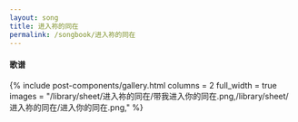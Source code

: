 ```yaml
---
layout: song
title: 进入祢的同在
permalink: /songbook/进入祢的同在
---
```


#### 歌谱

{% include post-components/gallery.html
    columns = 2
    full_width = true
    images = "/library/sheet/进入祢的同在/带我进入你的同在.png,/library/sheet/进入祢的同在/进入你的同在.png,"
%}
